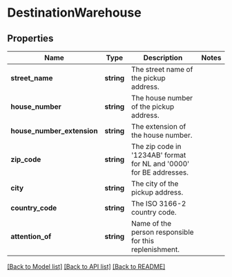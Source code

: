 # DestinationWarehouse

## Properties
Name | Type | Description | Notes
------------ | ------------- | ------------- | -------------
**street_name** | **string** | The street name of the pickup address. | 
**house_number** | **string** | The house number of the pickup address. | 
**house_number_extension** | **string** | The extension of the house number. | 
**zip_code** | **string** | The zip code in &#x27;1234AB&#x27; format for NL and &#x27;0000&#x27; for BE addresses. | 
**city** | **string** | The city of the pickup address. | 
**country_code** | **string** | The ISO 3166-2 country code. | 
**attention_of** | **string** | Name of the person responsible for this replenishment. | 

[[Back to Model list]](../../README.md#documentation-for-models) [[Back to API list]](../../README.md#documentation-for-api-endpoints) [[Back to README]](../../README.md)

